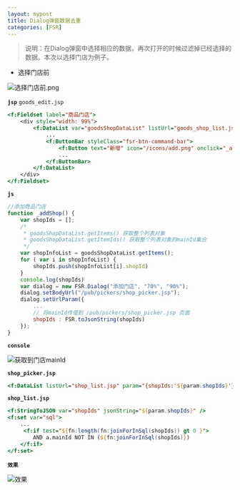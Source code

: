 ```yaml
---
layout: mypost
title: Dialog弹窗数据去重
categories: [FSR]
---
```


> 说明：在Dialog弹窗中选择相应的数据，再次打开的时候过滤掉已经选择的数据。本次以选择门店为例子。

- 选择门店前

![选择门店前.png](选择门店前.png)

**`jsp`** `goods_edit.jsp`

```jsp
<f:Fieldset label="商品门店">
	<div style="width: 99%">
		<f:DataList var="goodsShopDataList" listUrl="goods_shop_list.jsp">
            ...
            <f:ButtonBar styleClass="fsr-btn-command-bar">
				<f:Button text="新增" icon="/icons/add.png" onclick="_addShop()" />
                ...
			</f:ButtonBar>
        </f:DataList>
	</div>
</f:Fieldset>
```

**`js`**

```js
//添加商品门店
function _addShop() {
	var shopIds = [];
    /*
     * goodsShopDataList.getItems() 获取整个列表对象
     * goodsShopDataList.getItemIds() 获取整个列表对象的mainId集合
     */ 
	var shopInfoList = goodsShopDataList.getItems();
	for ( var i in shopInfoList) {
		shopIds.push(shopInfoList[i].shopId)
	}
	console.log(shopIds)
	var dialog = new FSR.Dialog("添加门店", "70%", "90%");
	dialog.setBodyUrl("/pub/pickers/shop_picker.jsp");
	dialog.setUrlParam({
		...
        // 将mainId传值到 /pub/pickers/shop_picker.jsp 页面
		shopIds : FSR.toJsonString(shopIds)
	});
}
```

**`console`**

![获取到门店mainId](获取到门店mainId.png)

**`shop_picker.jsp`**

```jsp
<f:DataList listUrl="shop_list.jsp" param="{shopIds:'${param.shopIds}'}">
```

**`shop_list.jsp`**

```jsp
<f:StringToJSON var="shopIds" jsonString="${param.shopIds}" />
<f:set var="sql">
	...
	 <f:if test="${fn:length(fn:joinForInSql(shopIds)) gt 0 }">
        AND a.mainId NOT IN (${fn:joinForInSql(shopIds)})
    </f:if>
</f:set>
```

**`效果`**

![效果](效果.png)